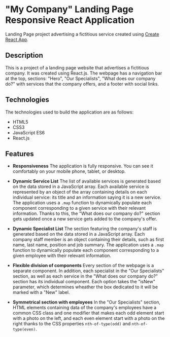# "My Company" Landing Page Responsive React Application

Landing Page project advertising a fictitious service created using [Create React App](https://github.com/facebook/create-react-app).

## Description
This is a project of a landing page website that advertises a fictitious company. It was created using React.js. The webpage has a navigation bar at the top, sections: "Hero", "Our Specialists", "What does our company do?" with services that the company offers, and a footer with social links.

## Technologies
The technologies used to build the application are as follows:
- HTML5
- CSS3
- JavaScript ES6
- React.js

## Features
- **Responsiveness**
  The application is fully responsive. You can see it comfortably on your mobile phone, tablet, or desktop.
  
- **Dynamic Service List**
  The list of available services is generated based on the data stored in a JavaScript array. Each available service is represented by an object of the array containing details on each individual service: its title and an information saying it is a new service. The application uses a `.map` function to dynamically populate each component corresponding to a given service with their relevant information. Thanks to this, the "What does our company do?" section gets updated once a new service gets added to the company's offer.

- **Dynamic Specialist List**
  The section featuring the company's staff is generated based on the data stored in a JavaScript array. Each company staff member is an object containing their details, such as first name, last name, position and job summary. The application uses a `.map` function to dynamically populate each component corresponding to a given employee with their relevant information. 
  
- **Flexible division of components**
  Every section of the webpage is a separate component. In addition, each specialist in the "Our Specialists" section, as well as each service in the "What does our company do?" section has its individual component. Each option takes the "isNew" parameter, which determines wheather the box dedicated to it will be marked with a "New" label.

- **Symmetrical section with employees**
  In the "Our Specialists" section, HTML elements containing data of the company's employees have a common CSS class and one modifier that makes each odd element start with a photo on the left, and each even element start with a photo on the right thanks to the CSS properties `nth-of-type(odd)` and `nth-of-type(even)`.
